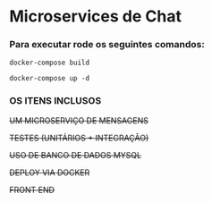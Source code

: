 # Microservices de Chat

### Para executar rode os seguintes comandos:
```docker-compose build```

```docker-compose up -d```

### OS ITENS INCLUSOS ###

<del> UM MICROSERVIÇO DE MENSAGENS</del>

<del> TESTES (UNITÁRIOS + INTEGRAÇÃO) </del>

<del> USO DE BANCO DE DADOS MYSQL</del>

<del> DEPLOY VIA DOCKER	</del>

<del>FRONT END </del>


